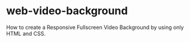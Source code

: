 # web-video-background
How to create a Responsive Fullscreen Video Background by using only HTML and CSS.
